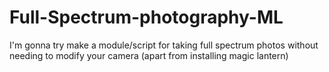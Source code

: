 # Full-Spectrum-photography-ML
I'm gonna try make a module/script for taking full spectrum photos without needing to modify your camera (apart from installing magic lantern)
